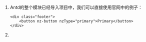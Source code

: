 

1. Antd的整个模块已经导入项目中，我们可以直接使用官网中的例子：

    ```
    <div class="footer">
        <button nz-button nzType="primary">Primary</button>
    </div>
    ```

1. 